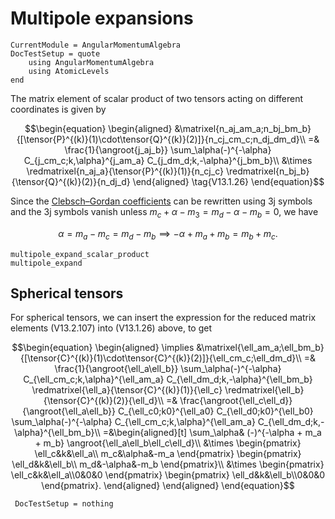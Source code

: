 # Multipole expansions

```@meta
CurrentModule = AngularMomentumAlgebra
DocTestSetup = quote
    using AngularMomentumAlgebra
    using AtomicLevels
end
```

The matrix element of scalar product of two tensors acting on
different coordinates is given by

$$\begin{equation}
\begin{aligned}
&\matrixel{n_aj_am_a;n_bj_bm_b}{[\tensor{P}^{(k)}(1)\cdot\tensor{Q}^{(k)}(2)]}{n_cj_cm_c;n_dj_dm_d}\\
=&
\frac{1}{\angroot{j_aj_b}}
\sum_\alpha(-)^{-\alpha}
C_{j_cm_c;k,\alpha}^{j_am_a}
C_{j_dm_d;k,-\alpha}^{j_bm_b}\\
&\times
\redmatrixel{n_aj_a}{\tensor{P}^{(k)}(1)}{n_cj_c}
\redmatrixel{n_bj_b}{\tensor{Q}^{(k)}(2)}{n_dj_d}
\end{aligned}
\tag{V13.1.26}
\end{equation}$$

Since the [Clebsch–Gordan coefficients](@ref) can be rewritten using 3j
symbols and the 3j symbols vanish unless $m_c + \alpha - m_3 = m_d -
\alpha - m_b = 0$, we have

$$\begin{equation}
\alpha = m_a - m_c = m_d-m_b
\implies
-\alpha + m_a + m_b = m_b + m_c.
\end{equation}$$

```@docs
multipole_expand_scalar_product
multipole_expand
```

## Spherical tensors
For spherical tensors, we can insert the expression for the reduced
matrix elements (V13.2.107) into (V13.1.26) above, to get

$$\begin{equation}
\begin{aligned}
\implies
&\matrixel{\ell_am_a;\ell_bm_b}{[\tensor{C}^{(k)}(1)\cdot\tensor{C}^{(k)}(2)]}{\ell_cm_c;\ell_dm_d}\\
=&
\frac{1}{\angroot{\ell_a\ell_b}}
\sum_\alpha(-)^{-\alpha}
C_{\ell_cm_c;k,\alpha}^{\ell_am_a}
C_{\ell_dm_d;k,-\alpha}^{\ell_bm_b}
\redmatrixel{\ell_a}{\tensor{C}^{(k)}(1)}{\ell_c}
\redmatrixel{\ell_b}{\tensor{C}^{(k)}(2)}{\ell_d}\\
=&
\frac{\angroot{\ell_c\ell_d}}{\angroot{\ell_a\ell_b}}
C_{\ell_c0;k0}^{\ell_a0}
C_{\ell_d0;k0}^{\ell_b0}
\sum_\alpha(-)^{-\alpha}
C_{\ell_cm_c;k,\alpha}^{\ell_am_a}
C_{\ell_dm_d;k,-\alpha}^{\ell_bm_b}\\
=&\begin{aligned}[t]
\sum_\alpha&
(-)^{-\alpha + m_a + m_b}
\angroot{\ell_a\ell_b\ell_c\ell_d}\\
&\times
\begin{pmatrix}
\ell_c&k&\ell_a\\
m_c&\alpha&-m_a
\end{pmatrix}
\begin{pmatrix}
\ell_d&k&\ell_b\\
m_d&-\alpha&-m_b
\end{pmatrix}\\
&\times
\begin{pmatrix}
\ell_c&k&\ell_a\\0&0&0
\end{pmatrix}
\begin{pmatrix}
\ell_d&k&\ell_b\\0&0&0
\end{pmatrix}.
\end{aligned}
\end{aligned}
\end{equation}$$

```@meta
 DocTestSetup = nothing
```
